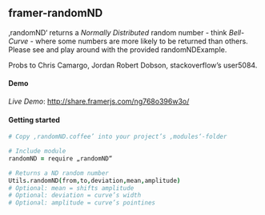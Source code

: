## framer-randomND
‚randomND‘ returns a *Normally Distributed* random number - think *Bell-Curve* - where some numbers are more likely to be returned than others. Please see and play around with the provided randomNDExample.

Probs to Chris Camargo, Jordan Robert Dobson, stackoverflow’s user5084.

#### Demo

*Live Demo*: http://share.framerjs.com/ng768o396w3o/


#### Getting started

```CoffeeScript
# Copy ‚randomND.coffee’ into your project’s ‚modules‘-folder

# Include module
randomND = require „randomND“

# Returns a ND random number 
Utils.randomND(from,to,deviation,mean,amplitude)
# Optional: mean = shifts amplitude
# Optional: deviation = curve’s width
# Optional: amplitude = curve’s pointines
```